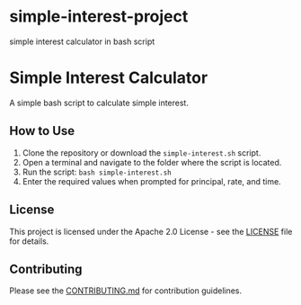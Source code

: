 # simple-interest-project
simple interest calculator in bash script
# Simple Interest Calculator

A simple bash script to calculate simple interest.

## How to Use

1. Clone the repository or download the `simple-interest.sh` script.
2. Open a terminal and navigate to the folder where the script is located.
3. Run the script: `bash simple-interest.sh`
4. Enter the required values when prompted for principal, rate, and time.

## License
This project is licensed under the Apache 2.0 License - see the [LICENSE](LICENSE) file for details.

## Contributing
Please see the [CONTRIBUTING.md](CONTRIBUTING.md) for contribution guidelines.

